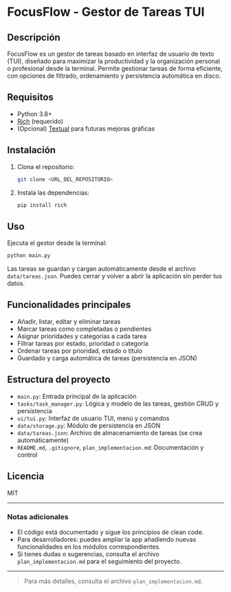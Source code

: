 # FocusFlow - Gestor de Tareas TUI

## Descripción

FocusFlow es un gestor de tareas basado en interfaz de usuario de texto (TUI), diseñado para maximizar la productividad y la organización personal o profesional desde la terminal. Permite gestionar tareas de forma eficiente, con opciones de filtrado, ordenamiento y persistencia automática en disco.

## Requisitos

- Python 3.8+
- [Rich](https://github.com/Textualize/rich) (requerido)
- (Opcional) [Textual](https://github.com/Textualize/textual) para futuras mejoras gráficas

## Instalación

1. Clona el repositorio:

   ```bash
   git clone <URL_DEL_REPOSITORIO>
   ```

2. Instala las dependencias:

   ```bash
   pip install rich
   ```

## Uso

Ejecuta el gestor desde la terminal:

```bash
python main.py
```

Las tareas se guardan y cargan automáticamente desde el archivo `data/tareas.json`. Puedes cerrar y volver a abrir la aplicación sin perder tus datos.

## Funcionalidades principales

- Añadir, listar, editar y eliminar tareas
- Marcar tareas como completadas o pendientes
- Asignar prioridades y categorías a cada tarea
- Filtrar tareas por estado, prioridad o categoría
- Ordenar tareas por prioridad, estado o título
- Guardado y carga automática de tareas (persistencia en JSON)

## Estructura del proyecto

- `main.py`: Entrada principal de la aplicación
- `tasks/task_manager.py`: Lógica y modelo de las tareas, gestión CRUD y persistencia
- `ui/tui.py`: Interfaz de usuario TUI, menú y comandos
- `data/storage.py`: Módulo de persistencia en JSON
- `data/tareas.json`: Archivo de almacenamiento de tareas (se crea automáticamente)
- `README.md`, `.gitignore`, `plan_implementacion.md`: Documentación y control

## Licencia

MIT

---

### Notas adicionales
- El código está documentado y sigue los principios de clean code.
- Para desarrolladores: puedes ampliar la app añadiendo nuevas funcionalidades en los módulos correspondientes.
- Si tienes dudas o sugerencias, consulta el archivo `plan_implementacion.md` para el seguimiento del proyecto.

---

> Para más detalles, consulta el archivo `plan_implementacion.md`.
